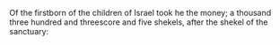 Of the firstborn of the children of Israel took he the money; a thousand three hundred and threescore and five shekels, after the shekel of the sanctuary:
